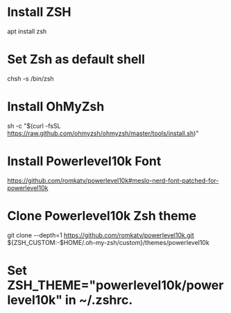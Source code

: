 # Install ZSH
apt install zsh

# Set Zsh as default shell
chsh -s /bin/zsh

# Install OhMyZsh
sh -c "$(curl -fsSL https://raw.github.com/ohmyzsh/ohmyzsh/master/tools/install.sh)"

# Install Powerlevel10k Font
https://github.com/romkatv/powerlevel10k#meslo-nerd-font-patched-for-powerlevel10k

# Clone Powerlevel10k Zsh theme
git clone --depth=1 https://github.com/romkatv/powerlevel10k.git ${ZSH_CUSTOM:-$HOME/.oh-my-zsh/custom}/themes/powerlevel10k

# Set ZSH_THEME="powerlevel10k/powerlevel10k" in ~/.zshrc.

